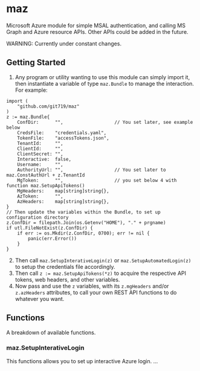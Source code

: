 # maz
Microsoft Azure module for simple MSAL authentication, and calling MS Graph and Azure resource APIs. Other APIs could be added in the future.

WARNING: Currently under constant changes.

## Getting Started
1. Any program or utility wanting to use this module can simply import it, then instantiate a variable of type `maz.Bundle`
to manage the interaction. For example: 

```
import (
    "github.com/git719/maz"
)
z := maz.Bundle{
    ConfDir:      "",                   // You set later, see example below
    CredsFile:    "credentials.yaml",
    TokenFile:    "accessTokens.json",
    TenantId:     "",
    ClientId:     "",
    ClientSecret: "",
    Interactive:  false,
    Username:     "",
    AuthorityUrl: "",                   // You set later to maz.ConstAuthUrl + z.TenantId
    MgToken:      "",                   // you set below 4 with function maz.SetupApiTokens()
    MgHeaders:    map[string]string{},
    AzToken:      "",
    AzHeaders:    map[string]string{},  
}
// Then update the variables within the Bundle, to set up configuration directory
z.ConfDir = filepath.Join(os.Getenv("HOME"), "." + prgname)
if utl.FileNotExist(z.ConfDir) {
    if err := os.Mkdir(z.ConfDir, 0700); err != nil {
        panic(err.Error())
    }
}
```

2. Then call `maz.SetupInterativeLogin(z)` or `maz.SetupAutomatedLogin(z)` to setup the credentials file accordingly.
3. Then call `z := maz.SetupApiTokens(*z)` to acquire the respective API tokens, web headers, and other variables.
4. Now pass and use the `z` variables, with its `z.mgHeaders` and/or `z.azHeaders` attributes, to call your own REST
API functions to do whatever you want.

## Functions
A breakdown of available functions.

### maz.SetupInterativeLogin
This functions allows you to set up interactive Azure login.
...
